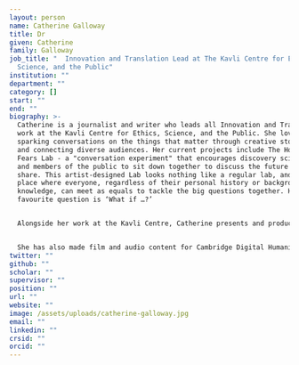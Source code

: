 ```yaml
---
layout: person
name: Catherine Galloway
title: Dr
given: Catherine
family: Galloway
job_title: "  Innovation and Translation Lead at The Kavli Centre for Ethics,
  Science, and the Public"
institution: ""
department: ""
category: []
start: ""
end: ""
biography: >-
  Catherine is a journalist and writer who leads all Innovation and Translation
  work at the Kavli Centre for Ethics, Science, and the Public. She loves
  sparking conversations on the things that matter through creative storytelling
  and connecting diverse audiences. Her current projects include The Hopes and
  Fears Lab - a "conversation experiment" that encourages discovery scientists
  and members of the public to sit down together to discuss the future we all
  share. This artist-designed Lab looks nothing like a regular lab, and is a
  place where everyone, regardless of their personal history or background
  knowledge, can meet as equals to tackle the big questions together. Her own
  favourite question is ‘What if …?’


  Alongside her work at the Kavli Centre, Catherine presents and produces the ‘Thoughtlines’ podcast for CRASSH at the University of Cambridge, where she asks academics in the Arts, Social Sciences, and Humanities to share their research passions and the unusual routes they took to their current day job – including being expelled from school, a stint as an elite gymnast, and accidentally doing a business degree.


  She has also made film and audio content for Cambridge Digital Humanities and the Cambridge Judge Business School. Before becoming a journalist, Catherine completed her PhD in Comparative Literature at the Department of Italian at Cambridge. She then spent 13 years as a TV and Radio presenter in Paris for France 24 television and Radio France Internationale, and teaching on the bi-lingual journalism Masters degree course at L'Ecole de Journalisme de Sciences Po.
twitter: ""
github: ""
scholar: ""
supervisor: ""
position: ""
url: ""
website: ""
image: /assets/uploads/catherine-galloway.jpg
email: ""
linkedin: ""
crsid: ""
orcid: ""
---
```

